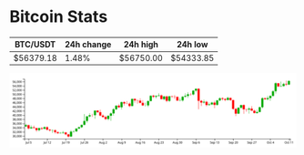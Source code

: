 # Bitcoin Stats

BTC/USDT|24h change|24h high|24h low|
|---|---|---|---|
|$56379.18|1.48%|$56750.00|$54333.85|

<img src="./chart.svg">
